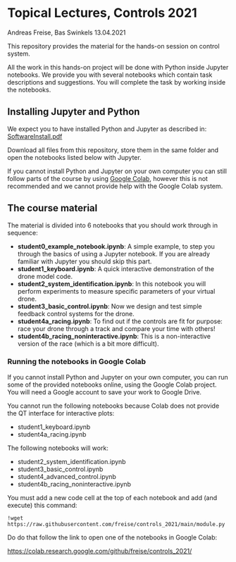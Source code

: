 # Topical Lectures, Controls 2021

Andreas Freise, Bas Swinkels 13.04.2021

This repository provides the material for the hands-on session on control system.

All the work in this hands-on project will be done with Python inside Jupyter notebooks. We provide you with several notebooks which contain task descriptions and suggestions. You will complete the task by working inside the notebooks.

## Installing Jupyter and Python
We expect you to have installed Python and Jupyter as described in: [SoftwareInstall.pdf](https://raw.githubusercontent.com/freise/controls_2021/main/SoftwareInstall.pdf)

Download all files from this repository, store them in the same folder and open the notebooks listed below with Jupyter.

If you cannot install Python and Jupyter on your own computer you can still follow parts of the course by using [Google Colab](#colab), however this is not recommended and we cannot provide help with the Google Colab system.

## The course material

The material is divided into 6 notebooks that you should work through in sequence:

 * **student0_example_notebook.ipynb**: A simple example, to step you through the basics of using a Jupyter notebook. If you are already familiar with Jupyter you should skip this part. 
 * **student1_keyboard.ipynb**: A quick interactive demonstration of the drone model code.
 * **student2_system_identification.ipynb**: In this notebook you will perform experiments to measure specific parameters of your virtual drone.
 * **student3_basic_control.ipynb**: Now we design and test simple feedback control systems for the drone.
 * **student4a_racing.ipynb**: To find out if the controls are fit for purpose: race your drone through a track and compare your time with others!
 * **student4b_racing_noninteractive.ipynb**: This is a non-interactive version of the race (which is a bit more difficult).

### <a name="colab"></a> Running the notebooks in Google Colab

If you cannot install Python and Jupyter on your own computer, you can run some of the provided notebooks online, using the Google Colab project. You will need a Google account to save your work to Google Drive.

You cannot run the following notebooks because Colab does not provide the QT interface for interactive plots:
 - student1_keyboard.ipynb
 - student4a_racing.ipynb

The following notebooks will work:
- student2_system_identification.ipynb
- student3_basic_control.ipynb
- student4_advanced_control.ipynb
- student4b_racing_noninteractive.ipynb

You must add a new code cell at the top of each notebook and add (and execute) this command:

```!wget https://raw.githubusercontent.com/freise/controls_2021/main/module.py```

Do do that follow the link to open one of the notebooks in Google Colab:

https://colab.research.google.com/github/freise/controls_2021/
